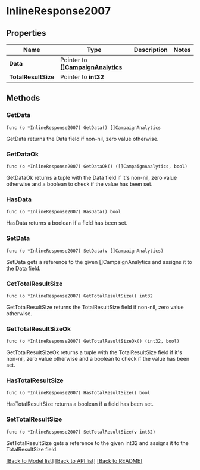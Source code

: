 # InlineResponse2007

## Properties

Name | Type | Description | Notes
------------ | ------------- | ------------- | -------------
**Data** | Pointer to [**[]CampaignAnalytics**](CampaignAnalytics.md) |  | 
**TotalResultSize** | Pointer to **int32** |  | 

## Methods

### GetData

`func (o *InlineResponse2007) GetData() []CampaignAnalytics`

GetData returns the Data field if non-nil, zero value otherwise.

### GetDataOk

`func (o *InlineResponse2007) GetDataOk() ([]CampaignAnalytics, bool)`

GetDataOk returns a tuple with the Data field if it's non-nil, zero value otherwise
and a boolean to check if the value has been set.

### HasData

`func (o *InlineResponse2007) HasData() bool`

HasData returns a boolean if a field has been set.

### SetData

`func (o *InlineResponse2007) SetData(v []CampaignAnalytics)`

SetData gets a reference to the given []CampaignAnalytics and assigns it to the Data field.

### GetTotalResultSize

`func (o *InlineResponse2007) GetTotalResultSize() int32`

GetTotalResultSize returns the TotalResultSize field if non-nil, zero value otherwise.

### GetTotalResultSizeOk

`func (o *InlineResponse2007) GetTotalResultSizeOk() (int32, bool)`

GetTotalResultSizeOk returns a tuple with the TotalResultSize field if it's non-nil, zero value otherwise
and a boolean to check if the value has been set.

### HasTotalResultSize

`func (o *InlineResponse2007) HasTotalResultSize() bool`

HasTotalResultSize returns a boolean if a field has been set.

### SetTotalResultSize

`func (o *InlineResponse2007) SetTotalResultSize(v int32)`

SetTotalResultSize gets a reference to the given int32 and assigns it to the TotalResultSize field.


[[Back to Model list]](../README.md#documentation-for-models) [[Back to API list]](../README.md#documentation-for-api-endpoints) [[Back to README]](../README.md)


